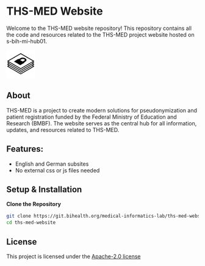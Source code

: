 # THS-MED Website

Welcome to the THS-MED website repository! This repository contains all the code and resources related to the THS-MED project website hosted on s-bih-mi-hub01.

<img src="./media/trustdeck.png" alt="THS-MED Logo" width="75" height="75"/>

## About

THS-MED is a project to create modern solutions for pseudonymization and patient registration funded by the Federal Ministry of Education and Research (BMBF). The website serves as the central hub for all information, updates, and resources related to THS-MED.

## Features:
- English and German subsites
- No external css or js files needed

## Setup & Installation

**Clone the Repository**
```bash
git clone https://git.bihealth.org/medical-informatics-lab/ths-med-website.git
cd ths-med-website
```

## License

This project is licensed under the [Apache-2.0 license](LICENSE)


